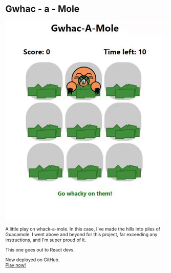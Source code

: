 # Gwhac - a - Mole
![Image](readmepreviewslides.gif)

A little play on whack-a-mole. In this case, I've made the hills into piles of Guacamole.
I went above and beyond for this project, far exceeding any instructions, and I'm super proud of it.

This one goes out to React devs.

Now deployed on GitHub. \
[Play now!](https://moefingers.github.io/gwhac-a-mole/)